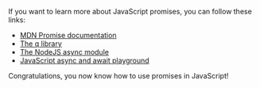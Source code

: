 If you want to learn more about JavaScript promises, you can follow these links:

* [MDN Promise documentation](https://developer.mozilla.org/en-US/docs/Web/JavaScript/Reference/Global_Objects/Promise)
* [The q library](https://github.com/kriskowal/q)
* [The NodeJS async module](https://github.com/caolan/async)
* [JavaScript async and await playground](https://tech.io/playgrounds/482/javascript-async-and-await-keywords)

Congratulations, you now know how to use promises in JavaScript!
